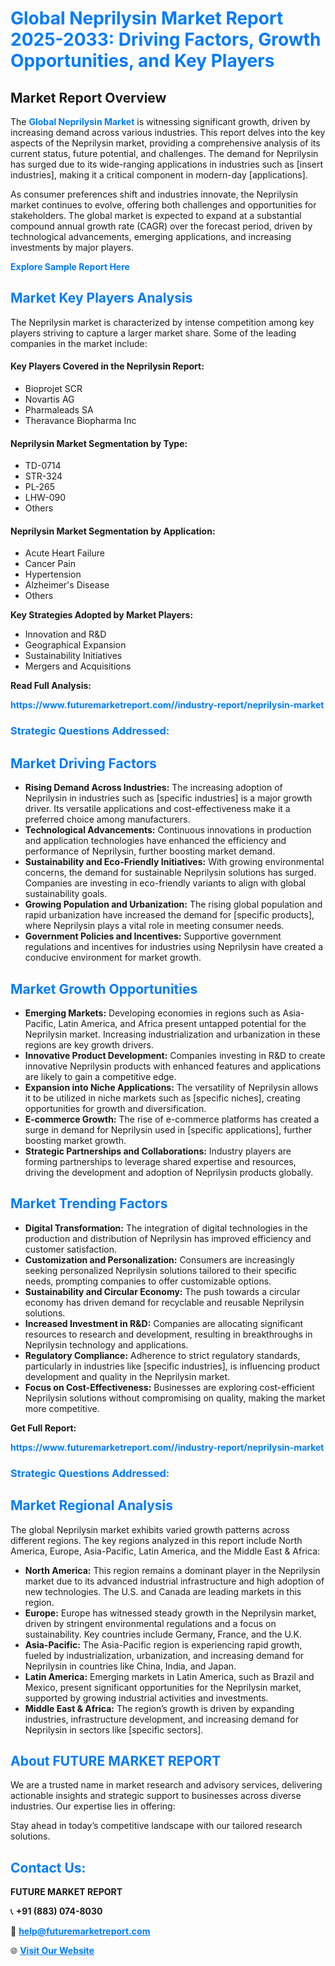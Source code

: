 <h1 style="color: #007BFF;">Global Neprilysin Market Report 2025-2033: Driving Factors, Growth Opportunities, and Key Players</h1>

<section id="overview">
<h2>Market Report Overview</h2>
<p>The <a href="https://www.futuremarketreport.com//industry-report/neprilysin-market" style="color: #007BFF; text-decoration: none;"><strong>Global Neprilysin Market</strong></a> is witnessing significant growth, driven by increasing demand across various industries. This report delves into the key aspects of the Neprilysin market, providing a comprehensive analysis of its current status, future potential, and challenges. The demand for Neprilysin has surged due to its wide-ranging applications in industries such as [insert industries], making it a critical component in modern-day [applications].</p>
<p>As consumer preferences shift and industries innovate, the Neprilysin market continues to evolve, offering both challenges and opportunities for stakeholders. The global market is expected to expand at a substantial compound annual growth rate (CAGR) over the forecast period, driven by technological advancements, emerging applications, and increasing investments by major players.</p>
</section>

<section id="overview">
<p><a href="https://www.futuremarketreport.com//request-sample/reportId=52936" style="color: #007BFF; text-decoration: none;"><strong>Explore Sample Report Here</strong></a></p>
</section>

<section id="key-players">
<h2 style="color: #007BFF;">Market Key Players Analysis</h2>
<p>The Neprilysin market is characterized by intense competition among key players striving to capture a larger market share. Some of the leading companies in the market include:</p>
<h4>Key Players Covered in the Neprilysin Report:</h4>
<ul><li>Bioprojet SCR</li><li>Novartis AG</li><li>Pharmaleads SA</li><li>Theravance Biopharma Inc</li></ul>
<h4>Neprilysin Market Segmentation by Type:</h4>
<ul><li>TD-0714</li><li>STR-324</li><li>PL-265</li><li>LHW-090</li><li>Others</li></ul>

<h4>Neprilysin Market Segmentation by Application:</h4>
<ul><li>Acute Heart Failure</li><li>Cancer Pain</li><li>Hypertension</li><li>Alzheimer&#039;s Disease</li><li>Others</li></ul>
<p><strong>Key Strategies Adopted by Market Players:</strong></p>
<ul>
<li>Innovation and R&D</li>
<li>Geographical Expansion</li>
<li>Sustainability Initiatives</li>
<li>Mergers and Acquisitions</li>
</ul>
</section>

<section>
<p><strong>Read Full Analysis: </strong></p><a href="https://www.futuremarketreport.com//industry-report/neprilysin-market" style="color: #007BFF; text-decoration: none;"><strong>https://www.futuremarketreport.com//industry-report/neprilysin-market</strong></a>
<h3 style="color: #007BFF;">Strategic Questions Addressed:</h3>
</section>

<section id="driving-factors">
<h2 style="color: #007BFF;">Market Driving Factors</h2>
<ul>
<li><strong>Rising Demand Across Industries:</strong> The increasing adoption of Neprilysin in industries such as [specific industries] is a major growth driver. Its versatile applications and cost-effectiveness make it a preferred choice among manufacturers.</li>
<li><strong>Technological Advancements:</strong> Continuous innovations in production and application technologies have enhanced the efficiency and performance of Neprilysin, further boosting market demand.</li>
<li><strong>Sustainability and Eco-Friendly Initiatives:</strong> With growing environmental concerns, the demand for sustainable Neprilysin solutions has surged. Companies are investing in eco-friendly variants to align with global sustainability goals.</li>
<li><strong>Growing Population and Urbanization:</strong> The rising global population and rapid urbanization have increased the demand for [specific products], where Neprilysin plays a vital role in meeting consumer needs.</li>
<li><strong>Government Policies and Incentives:</strong> Supportive government regulations and incentives for industries using Neprilysin have created a conducive environment for market growth.</li>
</ul>
</section>

<section id="growth-opportunities">
<h2 style="color: #007BFF;">Market Growth Opportunities</h2>
<ul>
<li><strong>Emerging Markets:</strong> Developing economies in regions such as Asia-Pacific, Latin America, and Africa present untapped potential for the Neprilysin market. Increasing industrialization and urbanization in these regions are key growth drivers.</li>
<li><strong>Innovative Product Development:</strong> Companies investing in R&D to create innovative Neprilysin products with enhanced features and applications are likely to gain a competitive edge.</li>
<li><strong>Expansion into Niche Applications:</strong> The versatility of Neprilysin allows it to be utilized in niche markets such as [specific niches], creating opportunities for growth and diversification.</li>
<li><strong>E-commerce Growth:</strong> The rise of e-commerce platforms has created a surge in demand for Neprilysin used in [specific applications], further boosting market growth.</li>
<li><strong>Strategic Partnerships and Collaborations:</strong> Industry players are forming partnerships to leverage shared expertise and resources, driving the development and adoption of Neprilysin products globally.</li>
</ul>
</section>

<section id="trending-factors">
<h2 style="color: #007BFF;">Market Trending Factors</h2>
<ul>
<li><strong>Digital Transformation:</strong> The integration of digital technologies in the production and distribution of Neprilysin has improved efficiency and customer satisfaction.</li>
<li><strong>Customization and Personalization:</strong> Consumers are increasingly seeking personalized Neprilysin solutions tailored to their specific needs, prompting companies to offer customizable options.</li>
<li><strong>Sustainability and Circular Economy:</strong> The push towards a circular economy has driven demand for recyclable and reusable Neprilysin solutions.</li>
<li><strong>Increased Investment in R&D:</strong> Companies are allocating significant resources to research and development, resulting in breakthroughs in Neprilysin technology and applications.</li>
<li><strong>Regulatory Compliance:</strong> Adherence to strict regulatory standards, particularly in industries like [specific industries], is influencing product development and quality in the Neprilysin market.</li>
<li><strong>Focus on Cost-Effectiveness:</strong> Businesses are exploring cost-efficient Neprilysin solutions without compromising on quality, making the market more competitive.</li>
</ul>
</section>

<section>
<p><strong>Get Full Report: </strong></p><a href="https://www.futuremarketreport.com//industry-report/neprilysin-market" style="color: #007BFF; text-decoration: none;"><strong>https://www.futuremarketreport.com//industry-report/neprilysin-market</strong></a>
<h3 style="color: #007BFF;">Strategic Questions Addressed:</h3>
</section>


<section id="regional-analysis">
<h2 style="color: #007BFF;">Market Regional Analysis</h2>
<p>The global Neprilysin market exhibits varied growth patterns across different regions. The key regions analyzed in this report include North America, Europe, Asia-Pacific, Latin America, and the Middle East & Africa:</p>
<ul>
<li><strong>North America:</strong> This region remains a dominant player in the Neprilysin market due to its advanced industrial infrastructure and high adoption of new technologies. The U.S. and Canada are leading markets in this region.</li>
<li><strong>Europe:</strong> Europe has witnessed steady growth in the Neprilysin market, driven by stringent environmental regulations and a focus on sustainability. Key countries include Germany, France, and the U.K.</li>
<li><strong>Asia-Pacific:</strong> The Asia-Pacific region is experiencing rapid growth, fueled by industrialization, urbanization, and increasing demand for Neprilysin in countries like China, India, and Japan.</li>
<li><strong>Latin America:</strong> Emerging markets in Latin America, such as Brazil and Mexico, present significant opportunities for the Neprilysin market, supported by growing industrial activities and investments.</li>
<li><strong>Middle East & Africa:</strong> The region’s growth is driven by expanding industries, infrastructure development, and increasing demand for Neprilysin in sectors like [specific sectors].</li>
</ul>
</section>

<footer>
<h2 style="color: #007BFF;">About FUTURE MARKET REPORT</h2>
<p>We are a trusted name in market research and advisory services, delivering actionable insights and strategic support to businesses across diverse industries. Our expertise lies in offering:</p>

<p>Stay ahead in today’s competitive landscape with our tailored research solutions.</p>

<h2 style="color: #007BFF;">Contact Us:</h2>
<p><strong>FUTURE MARKET REPORT</strong></p>
<p>📞 <strong>+91 (883) 074-8030</strong></p>
<p>📧 <strong><a href="mailto:help@futuremarketreport.com" style="color: #007BFF;">help@futuremarketreport.com</a></strong></p>
<p>🌐 <strong><a href="https://www.futuremarketreport.com/" style="color: #007BFF;">Visit Our Website</a></strong></p>
</footer>
